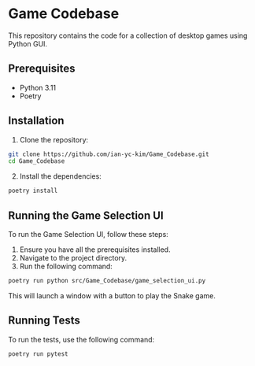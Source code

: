 # Game Codebase

This repository contains the code for a collection of desktop games using Python GUI.

## Prerequisites

- Python 3.11
- Poetry

## Installation

1. Clone the repository:

```bash
git clone https://github.com/ian-yc-kim/Game_Codebase.git
cd Game_Codebase
```

2. Install the dependencies:

```bash
poetry install
```

## Running the Game Selection UI

To run the Game Selection UI, follow these steps:

1. Ensure you have all the prerequisites installed.
2. Navigate to the project directory.
3. Run the following command:

```bash
poetry run python src/Game_Codebase/game_selection_ui.py
```

This will launch a window with a button to play the Snake game.

## Running Tests

To run the tests, use the following command:

```bash
poetry run pytest
```
